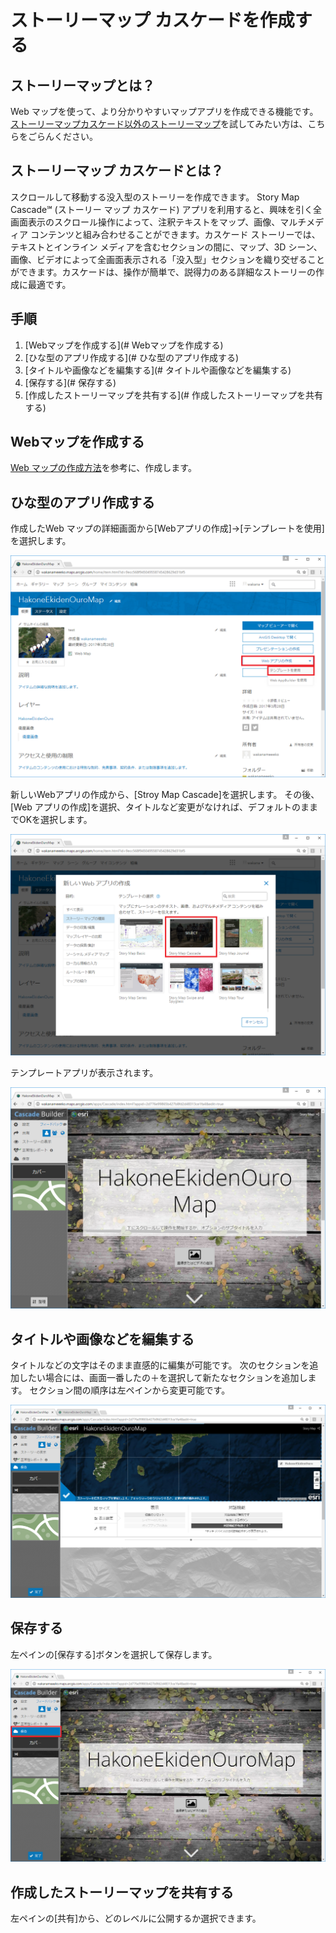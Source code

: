 # ストーリーマップ カスケードを作成する

## ストーリーマップとは？
Web マップを使って、より分かりやすいマップアプリを作成できる機能です。
[ストーリーマップカスケード以外のストーリーマップ](https://www.esrij.com/cgi-bin/wp/wp-content/uploads/documents/StoryMap_Guide.pdf)を試してみたい方は、こちらをごらんください。

## ストーリーマップ カスケードとは？

スクロールして移動する没入型のストーリーを作成できます。
Story Map Cascade℠ (ストーリー マップ カスケード) アプリを利用すると、興味を引く全画面表示のスクロール操作によって、注釈テキストをマップ、画像、マルチメディア コンテンツと組み合わせることができます。カスケード ストーリーでは、テキストとインライン メディアを含むセクションの間に、マップ、3D シーン、画像、ビデオによって全画面表示される「没入型」セクションを織り交ぜることができます。カスケードは、操作が簡単で、説得力のある詳細なストーリーの作成に最適です。

## 手順

1. [Webマップを作成する](# Webマップを作成する)
1. [ひな型のアプリ作成する](# ひな型のアプリ作成する)
1. [タイトルや画像などを編集する](# タイトルや画像などを編集する)
1. [保存する](# 保存する)
1. [作成したストーリーマップを共有する](# 作成したストーリーマップを共有する)

## Webマップを作成する
[Web マップの作成方法](http://esrijapan.github.io/arcgis-dev-resources/create-webmap/)を参考に、作成します。

## ひな型のアプリ作成する
作成したWeb マップの詳細画面から[Webアプリの作成]→[テンプレートを使用]を選択します。

![img](img/1.png)

新しいWebアプリの作成から、[Stroy Map Cascade]を選択します。
その後、[Web アプリの作成]を選択、タイトルなど変更がなければ、デフォルトのままでOKを選択します。

![img](img/2.png)

テンプレートアプリが表示されます。

![img](img/3.png)


## タイトルや画像などを編集する
タイトルなどの文字はそのまま直感的に編集が可能です。
次のセクションを追加したい場合には、画面一番したの＋を選択して新たなセクションを追加します。
セクション間の順序は左ペインから変更可能です。

![img](img/4.png)


## 保存する
左ペインの[保存する]ボタンを選択して保存します。

![img](img/5.png)

## 作成したストーリーマップを共有する
左ペインの[共有]から、どのレベルに公開するか選択できます。


